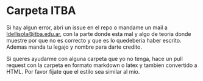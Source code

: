 # Carpeta ITBA

Si hay algun error, abri un issue en el repo o mandame un mail a ldellisola@itba.edu.ar, con la parte donde esta mal y algo de teoria donde muestre por que no es correcto y que es lo quedeberia haber escrito.  Ademas manda tu legajo y nombre para darte credito.

Si queres ayudarme con alguna carpeta que yo no tenga, hace un pull request con la carpeta en formato markdown o  latex y tambien convertido a HTML. Por favor fijate que el estilo sea similar al mio.
